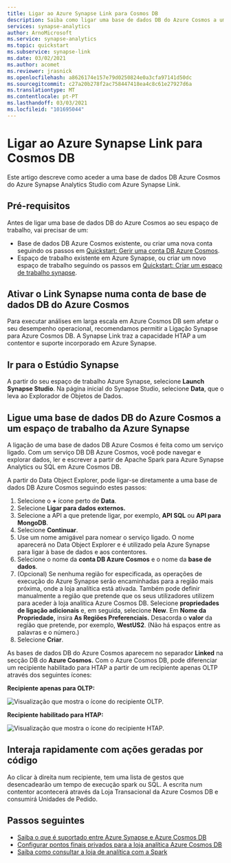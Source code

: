 ```yaml
---
title: Ligar ao Azure Synapse Link para Cosmos DB
description: Saiba como ligar uma base de dados DB do Azure Cosmos a um espaço de trabalho Azure Synapse com a Azure Synapse Link.
services: synapse-analytics
author: ArnoMicrosoft
ms.service: synapse-analytics
ms.topic: quickstart
ms.subservice: synapse-link
ms.date: 03/02/2021
ms.author: acomet
ms.reviewer: jrasnick
ms.openlocfilehash: a8626174e157e79d0250824e0a3cfa97141d50dc
ms.sourcegitcommit: c27a20b278f2ac758447418ea4c8c61e27927d6a
ms.translationtype: MT
ms.contentlocale: pt-PT
ms.lasthandoff: 03/03/2021
ms.locfileid: "101695044"
---
```

# <a name="connect-to-azure-synapse-link-for-azure-cosmos-db"></a>Ligar ao Azure Synapse Link para Cosmos DB

Este artigo descreve como aceder a uma base de dados DB Azure Cosmos do Azure Synapse Analytics Studio com Azure Synapse Link.

## <a name="prerequisites"></a>Pré-requisitos

Antes de ligar uma base de dados DB do Azure Cosmos ao seu espaço de trabalho, vai precisar de um:

* Base de dados DB Azure Cosmos existente, ou criar uma nova conta seguindo os passos em [Quickstart: Gerir uma conta DB Azure Cosmos](../../cosmos-db/how-to-manage-database-account.md).
* Espaço de trabalho existente em Azure Synapse, ou criar um novo espaço de trabalho seguindo os passos em [Quickstart: Criar um espaço de trabalho synapse](../quickstart-create-workspace.md).

## <a name="enable-synapse-link-on-an-azure-cosmos-db-database-account"></a>Ativar o Link Synapse numa conta de base de dados DB do Azure Cosmos

Para executar análises em larga escala em Azure Cosmos DB sem afetar o seu desempenho operacional, recomendamos permitir a Ligação Synapse para Azure Cosmos DB. A Synapse Link traz a capacidade HTAP a um contentor e suporte incorporado em Azure Synapse.

## <a name="go-to-synapse-studio"></a>Ir para o Estúdio Synapse

A partir do seu espaço de trabalho Azure Synapse, selecione **Launch Synapse Studio**. Na página inicial do Synapse Studio, selecione **Data**, que o leva ao Explorador de Objetos de Dados.

## <a name="connect-an-azure-cosmos-db-database-to-an-azure-synapse-workspace"></a>Ligue uma base de dados DB do Azure Cosmos a um espaço de trabalho da Azure Synapse

A ligação de uma base de dados DB Azure Cosmos é feita como um serviço ligado. Com um serviço DB DB Azure Cosmos, você pode navegar e explorar dados, ler e escrever a partir de Apache Spark para Azure Synapse Analytics ou SQL em Azure Cosmos DB.

A partir do Data Object Explorer, pode ligar-se diretamente a uma base de dados DB Azure Cosmos seguindo estes passos:

1. Selecione o **+** ícone perto de **Data**.
1. Selecione **Ligar para dados externos.**
1. Selecione a API a que pretende ligar, por exemplo, **API SQL** ou **API para MongoDB**.
1. Selecione **Continuar**.
1. Use um nome amigável para nomear o serviço ligado. O nome aparecerá no Data Object Explorer e é utilizado pela Azure Synapse para ligar à base de dados e aos contentores.
1. Selecione o nome da **conta DB Azure Cosmos** e o nome da **base de dados**.
1. (Opcional) Se nenhuma região for especificada, as operações de execução do Azure Synapse serão encaminhadas para a região mais próxima, onde a loja analítica está ativada. Também pode definir manualmente a região que pretende que os seus utilizadores utilizem para aceder à loja analítica Azure Cosmos DB. Selecione **propriedades de ligação adicionais** e, em seguida, selecione **New**. Em **Nome da Propriedade,** insira **As Regiões Preferenciais.** Desacorda o **valor** da região que pretende, por exemplo, **WestUS2**. (Não há espaços entre as palavras e o número.)
1. Selecione **Criar**.

As bases de dados DB do Azure Cosmos aparecem no separador **Linked** na secção DB do **Azure Cosmos.** Com o Azure Cosmos DB, pode diferenciar um recipiente habilitado para HTAP a partir de um recipiente apenas OLTP através dos seguintes ícones:

**Recipiente apenas para OLTP:**

![Visualização que mostra o ícone do recipiente OLTP.](../media/quickstart-connect-synapse-link-cosmosdb/oltp-container.png)

**Recipiente habilitado para HTAP:**

![Visualização que mostra o ícone do recipiente HTAP.](../media/quickstart-connect-synapse-link-cosmosdb/htap-container.png)

## <a name="quickly-interact-with-code-generated-actions"></a>Interaja rapidamente com ações geradas por código

Ao clicar à direita num recipiente, tem uma lista de gestos que desencadearão um tempo de execução spark ou SQL. A escrita num contentor acontecerá através da Loja Transacional da Azure Cosmos DB e consumirá Unidades de Pedido.  

## <a name="next-steps"></a>Passos seguintes

* [Saiba o que é suportado entre Azure Synapse e Azure Cosmos DB](./concept-synapse-link-cosmos-db-support.md)
* [Configurar pontos finais privados para a loja analítica Azure Cosmos DB](../../cosmos-db/analytical-store-private-endpoints.md)
* [Saiba como consultar a loja de analítica com a Spark](./how-to-query-analytical-store-spark.md)